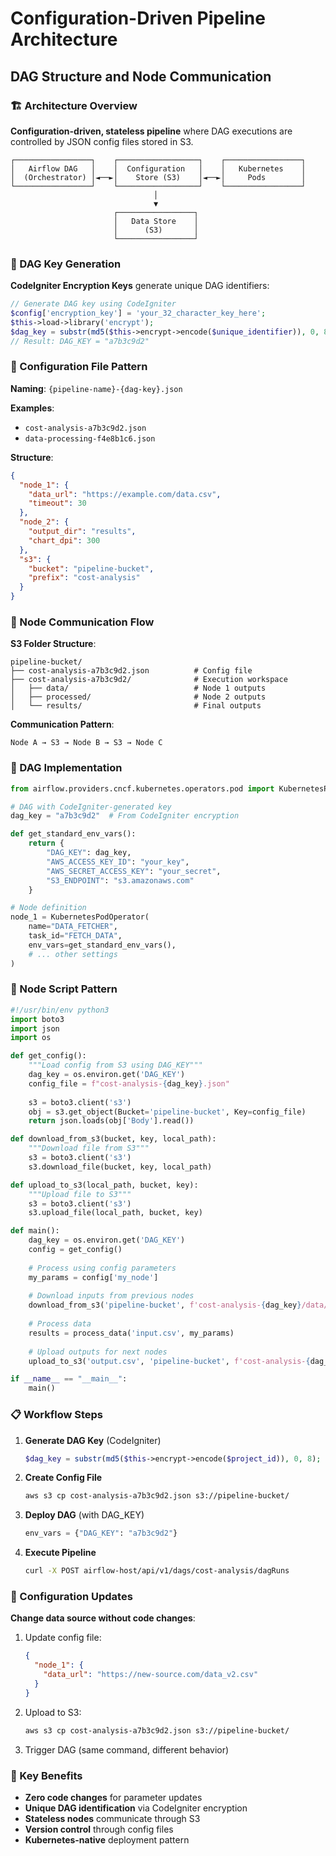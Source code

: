 # Configuration-Driven Pipeline Architecture
## DAG Structure and Node Communication

### 🏗️ Architecture Overview

**Configuration-driven, stateless pipeline** where DAG executions are controlled by JSON config files stored in S3.

```
┌─────────────────┐    ┌──────────────────┐    ┌─────────────────┐
│   Airflow DAG   │    │  Configuration   │    │   Kubernetes    │
│  (Orchestrator) │◄──►│    Store (S3)    │◄──►│     Pods        │
└─────────────────┘    └──────────────────┘    └─────────────────┘
                                │
                                ▼
                       ┌─────────────────┐
                       │   Data Store    │
                       │      (S3)       │
                       └─────────────────┘
```

### 🔑 DAG Key Generation

**CodeIgniter Encryption Keys** generate unique DAG identifiers:

```php
// Generate DAG key using CodeIgniter
$config['encryption_key'] = 'your_32_character_key_here';
$this->load->library('encrypt');
$dag_key = substr(md5($this->encrypt->encode($unique_identifier)), 0, 8);
// Result: DAG_KEY = "a7b3c9d2"
```

### 📄 Configuration File Pattern

**Naming**: `{pipeline-name}-{dag-key}.json`

**Examples**:
- `cost-analysis-a7b3c9d2.json`
- `data-processing-f4e8b1c6.json`

**Structure**:
```json
{
  "node_1": {
    "data_url": "https://example.com/data.csv",
    "timeout": 30
  },
  "node_2": {
    "output_dir": "results",
    "chart_dpi": 300
  },
  "s3": {
    "bucket": "pipeline-bucket",
    "prefix": "cost-analysis"
  }
}
```

### 🔄 Node Communication Flow

**S3 Folder Structure**:
```
pipeline-bucket/
├── cost-analysis-a7b3c9d2.json          # Config file
├── cost-analysis-a7b3c9d2/              # Execution workspace
│   ├── data/                            # Node 1 outputs
│   ├── processed/                       # Node 2 outputs  
│   └── results/                         # Final outputs
```

**Communication Pattern**:
```
Node A → S3 → Node B → S3 → Node C
```

### 🚀 DAG Implementation

```python
from airflow.providers.cncf.kubernetes.operators.pod import KubernetesPodOperator

# DAG with CodeIgniter-generated key
dag_key = "a7b3c9d2"  # From CodeIgniter encryption

def get_standard_env_vars():
    return {
        "DAG_KEY": dag_key,
        "AWS_ACCESS_KEY_ID": "your_key",
        "AWS_SECRET_ACCESS_KEY": "your_secret",
        "S3_ENDPOINT": "s3.amazonaws.com"
    }

# Node definition
node_1 = KubernetesPodOperator(
    name="DATA_FETCHER",
    task_id="FETCH_DATA",
    env_vars=get_standard_env_vars(),
    # ... other settings
)
```

### 🔧 Node Script Pattern

```python
#!/usr/bin/env python3
import boto3
import json
import os

def get_config():
    """Load config from S3 using DAG_KEY"""
    dag_key = os.environ.get('DAG_KEY')
    config_file = f"cost-analysis-{dag_key}.json"
    
    s3 = boto3.client('s3')
    obj = s3.get_object(Bucket='pipeline-bucket', Key=config_file)
    return json.loads(obj['Body'].read())

def download_from_s3(bucket, key, local_path):
    """Download file from S3"""
    s3 = boto3.client('s3')
    s3.download_file(bucket, key, local_path)

def upload_to_s3(local_path, bucket, key):
    """Upload file to S3"""
    s3 = boto3.client('s3')
    s3.upload_file(local_path, bucket, key)

def main():
    dag_key = os.environ.get('DAG_KEY')
    config = get_config()
    
    # Process using config parameters
    my_params = config['my_node']
    
    # Download inputs from previous nodes
    download_from_s3('pipeline-bucket', f'cost-analysis-{dag_key}/data/input.csv', 'input.csv')
    
    # Process data
    results = process_data('input.csv', my_params)
    
    # Upload outputs for next nodes
    upload_to_s3('output.csv', 'pipeline-bucket', f'cost-analysis-{dag_key}/processed/output.csv')

if __name__ == "__main__":
    main()
```

### 📋 Workflow Steps

1. **Generate DAG Key** (CodeIgniter)
   ```php
   $dag_key = substr(md5($this->encrypt->encode($project_id)), 0, 8);
   ```

2. **Create Config File**
   ```bash
   aws s3 cp cost-analysis-a7b3c9d2.json s3://pipeline-bucket/
   ```

3. **Deploy DAG** (with DAG_KEY)
   ```python
   env_vars = {"DAG_KEY": "a7b3c9d2"}
   ```

4. **Execute Pipeline**
   ```bash
   curl -X POST airflow-host/api/v1/dags/cost-analysis/dagRuns
   ```

### 🔄 Configuration Updates

**Change data source without code changes**:

1. Update config file:
   ```json
   {
     "node_1": {
       "data_url": "https://new-source.com/data_v2.csv"
     }
   }
   ```

2. Upload to S3:
   ```bash
   aws s3 cp cost-analysis-a7b3c9d2.json s3://pipeline-bucket/
   ```

3. Trigger DAG (same command, different behavior)

### 🎯 Key Benefits

- **Zero code changes** for parameter updates
- **Unique DAG identification** via CodeIgniter encryption
- **Stateless nodes** communicate through S3
- **Version control** through config files
- **Kubernetes-native** deployment pattern